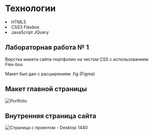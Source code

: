 <h1>Технологии</h1>
 <li>HTML5</li>
 <li>CSS3 Flexbox</li>
 <li>JavaScript JQuery</li>

<h2>Лабораторная работа № 1 </h2>
 <p>Верстка макета сайта-портфолио на чистом CSS с использованием Flex-box</p>
 <p>Макет был дан с расширением .fig (Figma)</p>
</hr>

<h2>Макет главной страницы</h2>

![Portfolio](https://user-images.githubusercontent.com/32800337/92785693-4d022000-f3b0-11ea-9c58-38a3af770101.jpg)


<h2>Внутренняя страница сайта</h2>

![Страница с проектом - Desktop 1440](https://user-images.githubusercontent.com/32800337/92785868-715dfc80-f3b0-11ea-88e3-7d23f4ab2ed0.jpg)

